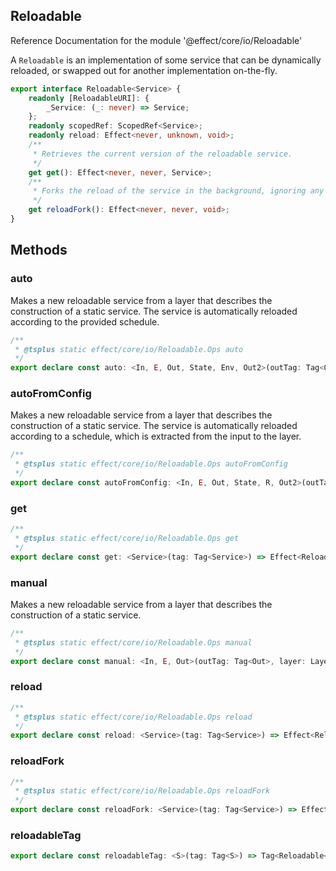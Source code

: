## Reloadable

Reference Documentation for the module '@effect/core/io/Reloadable'

A `Reloadable` is an implementation of some service that can be dynamically
reloaded, or swapped out for another implementation on-the-fly.

```ts
export interface Reloadable<Service> {
    readonly [ReloadableURI]: {
        _Service: (_: never) => Service;
    };
    readonly scopedRef: ScopedRef<Service>;
    readonly reload: Effect<never, unknown, void>;
    /**
     * Retrieves the current version of the reloadable service.
     */
    get get(): Effect<never, never, Service>;
    /**
     * Forks the reload of the service in the background, ignoring any errors.
     */
    get reloadFork(): Effect<never, never, void>;
}
```

## Methods

### auto

Makes a new reloadable service from a layer that describes the construction
of a static service. The service is automatically reloaded according to the
provided schedule.

```ts
/**
 * @tsplus static effect/core/io/Reloadable.Ops auto
 */
export declare const auto: <In, E, Out, State, Env, Out2>(outTag: Tag<Out>, layer: Layer<In, E, Out>, policy: Schedule<State, Env, In, Out2>) => Layer<In | Env, E, Reloadable<Out>>;
```

### autoFromConfig

Makes a new reloadable service from a layer that describes the construction
of a static service. The service is automatically reloaded according to a
schedule, which is extracted from the input to the layer.

```ts
/**
 * @tsplus static effect/core/io/Reloadable.Ops autoFromConfig
 */
export declare const autoFromConfig: <In, E, Out, State, R, Out2>(outTag: Tag<Out>, layer: Layer<In, E, Out>, scheduleFromConfig: (env: Env<In>) => Schedule<State, R, In, Out2>) => Layer<In | R, E, Reloadable<Out>>;
```

### get

```ts
/**
 * @tsplus static effect/core/io/Reloadable.Ops get
 */
export declare const get: <Service>(tag: Tag<Service>) => Effect<Reloadable<Service>, never, Service>;
```

### manual

Makes a new reloadable service from a layer that describes the construction
of a static service.

```ts
/**
 * @tsplus static effect/core/io/Reloadable.Ops manual
 */
export declare const manual: <In, E, Out>(outTag: Tag<Out>, layer: Layer<In, E, Out>) => Layer<In, E, Reloadable<Out>>;
```

### reload

```ts
/**
 * @tsplus static effect/core/io/Reloadable.Ops reload
 */
export declare const reload: <Service>(tag: Tag<Service>) => Effect<Reloadable<Service>, unknown, void>;
```

### reloadFork

```ts
/**
 * @tsplus static effect/core/io/Reloadable.Ops reloadFork
 */
export declare const reloadFork: <Service>(tag: Tag<Service>) => Effect<Reloadable<Service>, never, void>;
```

### reloadableTag

```ts
export declare const reloadableTag: <S>(tag: Tag<S>) => Tag<Reloadable<S>>;
```

